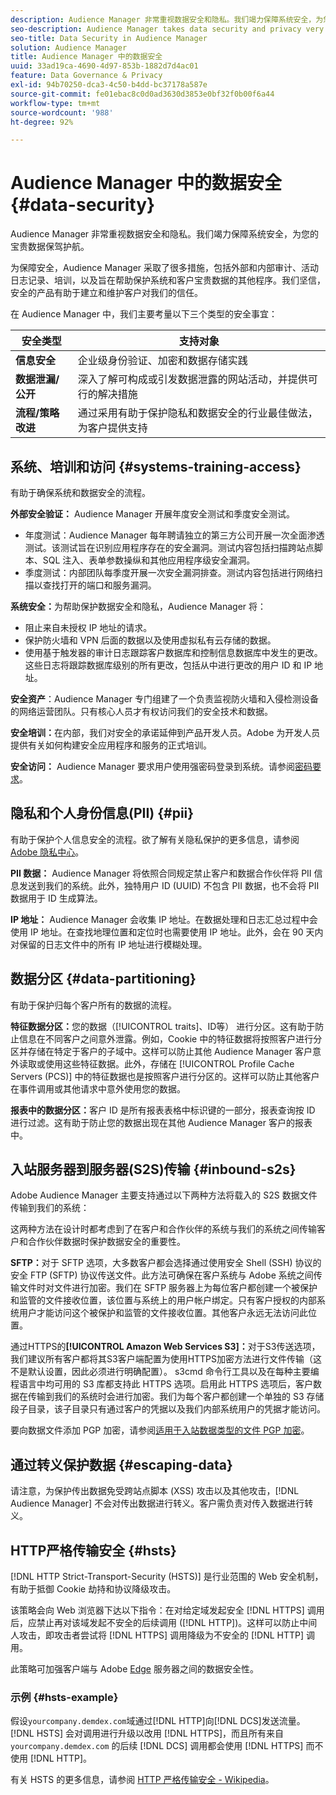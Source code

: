```yaml
---
description: Audience Manager 非常重视数据安全和隐私。我们竭力保障系统安全，为您的宝贵数据保驾护航。
seo-description: Audience Manager takes data security and privacy very seriously. We work to keep our systems secure and protect your valuable data.
seo-title: Data Security in Audience Manager
solution: Audience Manager
title: Audience Manager 中的数据安全
uuid: 33ad19ca-4690-4d97-853b-1882d7d4ac01
feature: Data Governance & Privacy
exl-id: 94b70250-dca3-4c50-b4dd-bc37178a587e
source-git-commit: fe01ebac8c0d0ad3630d3853e0bf32f0b00f6a44
workflow-type: tm+mt
source-wordcount: '988'
ht-degree: 92%

---
```


# Audience Manager 中的数据安全 {#data-security}

Audience Manager 非常重视数据安全和隐私。我们竭力保障系统安全，为您的宝贵数据保驾护航。

为保障安全，Audience Manager 采取了很多措施，包括外部和内部审计、活动日志记录、培训，以及旨在帮助保护系统和客户宝贵数据的其他程序。我们坚信，安全的产品有助于建立和维护客户对我们的信任。

在 Audience Manager 中，我们主要考量以下三个类型的安全事宜：

| 安全类型 | 支持对象 |
|---|---|
| **信息安全** | 企业级身份验证、加密和数据存储实践 |
| **数据泄漏/公开** | 深入了解可构成或引发数据泄露的网站活动，并提供可行的解决措施 |
| **流程/策略改进** | 通过采用有助于保护隐私和数据安全的行业最佳做法，为客户提供支持 |

## 系统、培训和访问 {#systems-training-access}

有助于确保系统和数据安全的流程。

**外部安全验证：** Audience Manager 开展年度安全测试和季度安全测试。

* 年度测试：Audience Manager 每年聘请独立的第三方公司开展一次全面渗透测试。该测试旨在识别应用程序存在的安全漏洞。测试内容包括扫描跨站点脚本、SQL 注入、表单参数操纵和其他应用程序级安全漏洞。
* 季度测试：内部团队每季度开展一次安全漏洞排查。测试内容包括进行网络扫描以查找打开的端口和服务漏洞。

**系统安全：**&#x200B;为帮助保护数据安全和隐私，Audience Manager 将：

* 阻止来自未授权 IP 地址的请求。
* 保护防火墙和 VPN 后面的数据以及使用虚拟私有云存储的数据。
* 使用基于触发器的审计日志跟踪客户数据库和控制信息数据库中发生的更改。这些日志将跟踪数据库级别的所有更改，包括从中进行更改的用户 ID 和 IP 地址。

**安全资产**：Audience Manager 专门组建了一个负责监视防火墙和入侵检测设备的网络运营团队。只有核心人员才有权访问我们的安全技术和数据。

**安全培训：**&#x200B;在内部，我们对安全的承诺延伸到产品开发人员。Adobe 为开发人员提供有关如何构建安全应用程序和服务的正式培训。

**安全访问：** Audience Manager 要求用户使用强密码登录到系统。请参阅[密码要求](../../reference/password-requirements.md)。

## 隐私和个人身份信息(PII) {#pii}

有助于保护个人信息安全的流程。欲了解有关隐私保护的更多信息，请参阅 [Adobe 隐私中心](https://www.adobe.com/cn/privacy/advertising-services.html)。

**PII 数据：** Audience Manager 将依照合同规定禁止客户和数据合作伙伴将 PII 信息发送到我们的系统。此外，独特用户 ID (UUID) 不包含 PII 数据，也不会将 PII 数据用于 ID 生成算法。

**IP 地址：** Audience Manager 会收集 IP 地址。在数据处理和日志汇总过程中会使用 IP 地址。在查找地理位置和定位时也需要使用 IP 地址。此外，会在 90 天内对保留的日志文件中的所有 IP 地址进行模糊处理。

## 数据分区 {#data-partitioning}

有助于保护归每个客户所有的数据的流程。

**特征数据分区：**&#x200B;您的数据（[!UICONTROL traits]、ID等） 进行分区。这有助于防止信息在不同客户之间意外泄露。例如，Cookie 中的特征数据将按照客户进行分区并存储在特定于客户的子域中。这样可以防止其他 Audience Manager 客户意外读取或使用这些特征数据。此外，存储在 [!UICONTROL Profile Cache Servers (PCS)] 中的特征数据也是按照客户进行分区的。这样可以防止其他客户在事件调用或其他请求中意外使用您的数据。

**报表中的数据分区：**&#x200B;客户 ID 是所有报表表格中标识键的一部分，报表查询按 ID 进行过滤。这有助于防止您的数据出现在其他 Audience Manager 客户的报表中。

## 入站服务器到服务器(S2S)传输 {#inbound-s2s}

Adobe Audience Manager 主要支持通过以下两种方法将载入的 S2S 数据文件传输到我们的系统：

这两种方法在设计时都考虑到了在客户和合作伙伴的系统与我们的系统之间传输客户和合作伙伴数据时保护数据安全的重要性。

**SFTP：**&#x200B;对于 SFTP 选项，大多数客户都会选择通过使用安全 Shell (SSH) 协议的安全 FTP (SFTP) 协议传送文件。此方法可确保在客户系统与 Adobe 系统之间传输文件时对文件进行加密。我们在 SFTP 服务器上为每位客户都创建一个被保护和监管的文件接收位置，该位置与系统上的用户帐户绑定。只有客户授权的内部系统用户才能访问这个被保护和监管的文件接收位置。其他客户永远无法访问此位置。

通过HTTPS的&#x200B;**[!UICONTROL Amazon Web Services S3]：**&#x200B;对于S3传送选项，我们建议所有客户都将其S3客户端配置为使用HTTPS加密方法进行文件传输（这不是默认设置，因此必须进行明确配置）。 s3cmd 命令行工具以及在每种主要编程语言中均可用的 S3 库都支持此 HTTPS 选项。启用此 HTTPS 选项后，客户数据在传输到我们的系统时会进行加密。我们为每个客户都创建一个单独的 S3 存储段子目录，该子目录只有通过客户的凭据以及我们内部系统用户的凭据才能访问。

要向数据文件添加 PGP 加密，请参阅[适用于入站数据类型的文件 PGP 加密](../../integration/sending-audience-data/batch-data-transfer-explained/inbound-file-encryption.md)。

## 通过转义保护数据 {#escaping-data}

请注意，为保护传出数据免受跨站点脚本 (XSS) 攻击以及其他攻击，[!DNL Audience Manager] 不会对传出数据进行转义。客户需负责对传入数据进行转义。

## HTTP严格传输安全 {#hsts}

[!DNL HTTP Strict-Transport-Security (HSTS)] 是行业范围的 Web 安全机制，有助于抵御 Cookie 劫持和协议降级攻击。

该策略会向 Web 浏览器下达以下指令：在对给定域发起安全 [!DNL HTTPS] 调用后，应禁止再对该域发起不安全的后续调用 ([!DNL HTTP])。这样可以防止中间人攻击，即攻击者尝试将 [!DNL HTTPS] 调用降级为不安全的 [!DNL HTTP] 调用。

此策略可加强客户端与 Adobe [Edge](../../reference/system-components/components-edge.md) 服务器之间的数据安全性。

### 示例 {#hsts-example}

假设`yourcompany.demdex.com`域通过[!DNL HTTP]向[!DNL DCS]发送流量。 [!DNL HSTS] 会对调用进行升级以改用 [!DNL HTTPS]，而且所有来自 `yourcompany.demdex.com` 的后续 [!DNL DCS] 调用都会使用 [!DNL HTTPS] 而不使用 [!DNL HTTP]。

有关 HSTS 的更多信息，请参阅 [HTTP 严格传输安全 - Wikipedia](https://en.wikipedia.org/wiki/HTTP_Strict_Transport_Security)。
